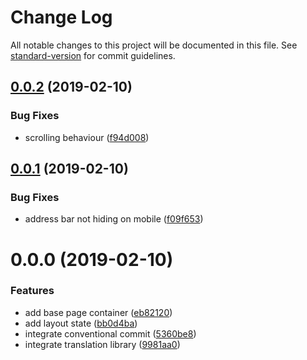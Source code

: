 # Change Log

All notable changes to this project will be documented in this file. See [standard-version](https://github.com/conventional-changelog/standard-version) for commit guidelines.

<a name="0.0.2"></a>
## [0.0.2](https://bitbucket.org/Pilopa/mtg-cube-new/compare/v0.0.1...v0.0.2) (2019-02-10)


### Bug Fixes

* scrolling behaviour ([f94d008](https://bitbucket.org/Pilopa/mtg-cube-new/commits/f94d008))



<a name="0.0.1"></a>
## [0.0.1](https://bitbucket.org/Pilopa/mtg-cube-new/compare/v0.0.0...v0.0.1) (2019-02-10)


### Bug Fixes

* address bar not hiding on mobile ([f09f653](https://bitbucket.org/Pilopa/mtg-cube-new/commits/f09f653))



<a name="0.0.0"></a>
# 0.0.0 (2019-02-10)


### Features

* add base page container ([eb82120](https://bitbucket.org/Pilopa/mtg-cube-new/commits/eb82120))
* add layout state ([bb0d4ba](https://bitbucket.org/Pilopa/mtg-cube-new/commits/bb0d4ba))
* integrate conventional commit ([5360be8](https://bitbucket.org/Pilopa/mtg-cube-new/commits/5360be8))
* integrate translation library ([9981aa0](https://bitbucket.org/Pilopa/mtg-cube-new/commits/9981aa0))
